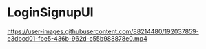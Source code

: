 # LoginSignupUI
https://user-images.githubusercontent.com/88214480/192037859-e3dbcd01-fbe5-436b-962d-c55b988878e0.mp4